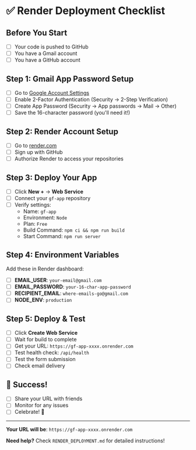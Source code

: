# ✅ Render Deployment Checklist

## Before You Start
- [ ] Your code is pushed to GitHub
- [ ] You have a Gmail account
- [ ] You have a GitHub account

## Step 1: Gmail App Password Setup
- [ ] Go to [Google Account Settings](https://myaccount.google.com/)
- [ ] Enable 2-Factor Authentication (Security → 2-Step Verification)
- [ ] Create App Password (Security → App passwords → Mail → Other)
- [ ] Save the 16-character password (you'll need it!)

## Step 2: Render Account Setup
- [ ] Go to [render.com](https://render.com)
- [ ] Sign up with GitHub
- [ ] Authorize Render to access your repositories

## Step 3: Deploy Your App
- [ ] Click **New +** → **Web Service**
- [ ] Connect your `gf-app` repository
- [ ] Verify settings:
  - Name: `gf-app`
  - Environment: `Node`
  - Plan: `Free`
  - Build Command: `npm ci && npm run build`
  - Start Command: `npm run server`

## Step 4: Environment Variables
Add these in Render dashboard:

- [ ] **EMAIL_USER**: `your-email@gmail.com`
- [ ] **EMAIL_PASSWORD**: `your-16-char-app-password`
- [ ] **RECIPIENT_EMAIL**: `where-emails-go@gmail.com`
- [ ] **NODE_ENV**: `production`

## Step 5: Deploy & Test
- [ ] Click **Create Web Service**
- [ ] Wait for build to complete
- [ ] Get your URL: `https://gf-app-xxxx.onrender.com`
- [ ] Test health check: `/api/health`
- [ ] Test the form submission
- [ ] Check email delivery

## 🎉 Success!
- [ ] Share your URL with friends
- [ ] Monitor for any issues
- [ ] Celebrate! 🎊

---

**Your URL will be**: `https://gf-app-xxxx.onrender.com`

**Need help?** Check `RENDER_DEPLOYMENT.md` for detailed instructions!